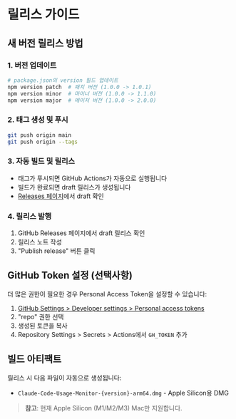 # 릴리스 가이드

## 새 버전 릴리스 방법

### 1. 버전 업데이트
```bash
# package.json의 version 필드 업데이트
npm version patch  # 패치 버전 (1.0.0 -> 1.0.1)
npm version minor  # 마이너 버전 (1.0.0 -> 1.1.0)
npm version major  # 메이저 버전 (1.0.0 -> 2.0.0)
```

### 2. 태그 생성 및 푸시
```bash
git push origin main
git push origin --tags
```

### 3. 자동 빌드 및 릴리스
- 태그가 푸시되면 GitHub Actions가 자동으로 실행됩니다
- 빌드가 완료되면 draft 릴리스가 생성됩니다
- [Releases 페이지](https://github.com/centraldogma99/claude-usage-macos/releases)에서 draft 확인

### 4. 릴리스 발행
1. GitHub Releases 페이지에서 draft 릴리스 확인
2. 릴리스 노트 작성
3. "Publish release" 버튼 클릭

## GitHub Token 설정 (선택사항)

더 많은 권한이 필요한 경우 Personal Access Token을 설정할 수 있습니다:

1. [GitHub Settings > Developer settings > Personal access tokens](https://github.com/settings/tokens/new)
2. "repo" 권한 선택
3. 생성된 토큰을 복사
4. Repository Settings > Secrets > Actions에서 `GH_TOKEN` 추가

## 빌드 아티팩트

릴리스 시 다음 파일이 자동으로 생성됩니다:
- `Claude-Code-Usage-Monitor-{version}-arm64.dmg` - Apple Silicon용 DMG

> **참고**: 현재 Apple Silicon (M1/M2/M3) Mac만 지원합니다.